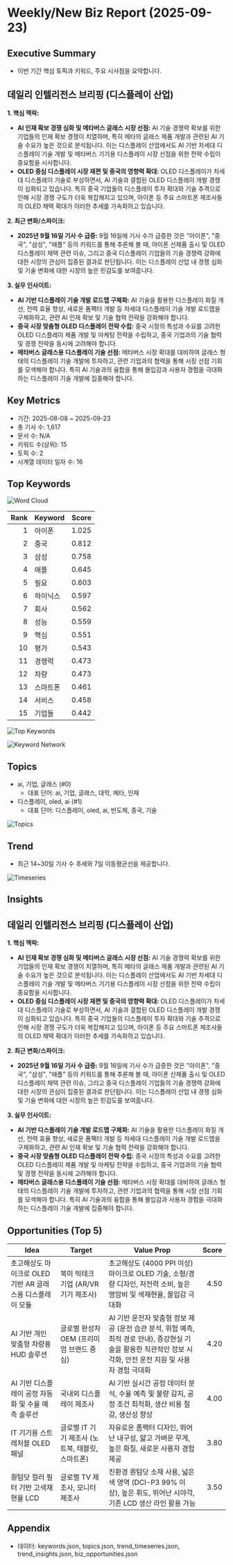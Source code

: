 # Weekly/New Biz Report (2025-09-23)

## Executive Summary

- 이번 기간 핵심 토픽과 키워드, 주요 시사점을 요약합니다.

## 데일리 인텔리전스 브리핑 (디스플레이 산업)

**1. 핵심 맥락:**

*   **AI 인재 확보 경쟁 심화 및 메타버스 글래스 시장 선점:** AI 기술 경쟁력 확보를 위한 기업들의 인재 확보 경쟁이 치열하며, 특히 메타의 글래스 제품 개발과 관련된 AI 기술 수요가 높은 것으로 분석됩니다. 이는 디스플레이 산업에서도 AI 기반 차세대 디스플레이 기술 개발 및 메타버스 기기용 디스플레이 시장 선점을 위한 전략 수립이 중요함을 시사합니다.
*   **OLED 중심 디스플레이 시장 재편 및 중국의 영향력 확대:** OLED 디스플레이가 차세대 디스플레이 기술로 부상하면서, AI 기술과 결합된 OLED 디스플레이 개발 경쟁이 심화되고 있습니다. 특히 중국 기업들의 디스플레이 투자 확대와 기술 추격으로 인해 시장 경쟁 구도가 더욱 복잡해지고 있으며, 아이폰 등 주요 스마트폰 제조사들의 OLED 채택 확대가 이러한 추세를 가속화하고 있습니다.

**2. 최근 변화/스파이크:**

*   **2025년 9월 16일 기사 수 급증:** 9월 16일에 기사 수가 급증한 것은 "아이폰", "중국", "삼성", "애플" 등의 키워드를 통해 추론해 볼 때, 아이폰 신제품 출시 및 OLED 디스플레이 채택 관련 이슈, 그리고 중국 디스플레이 기업들의 기술 경쟁력 강화에 대한 시장의 관심이 집중된 결과로 판단됩니다. 이는 디스플레이 산업 내 경쟁 심화 및 기술 변화에 대한 시장의 높은 민감도를 보여줍니다.

**3. 실무 인사이트:**

*   **AI 기반 디스플레이 기술 개발 로드맵 구체화:** AI 기술을 활용한 디스플레이 화질 개선, 전력 효율 향상, 새로운 폼팩터 개발 등 차세대 디스플레이 기술 개발 로드맵을 구체화하고, 관련 AI 인재 확보 및 기술 협력 전략을 강화해야 합니다.
*   **중국 시장 맞춤형 OLED 디스플레이 전략 수립:** 중국 시장의 특성과 수요를 고려한 OLED 디스플레이 제품 개발 및 마케팅 전략을 수립하고, 중국 기업과의 기술 협력 및 경쟁 전략을 동시에 고려해야 합니다.
*   **메타버스 글래스용 디스플레이 기술 선점:** 메타버스 시장 확대를 대비하여 글래스 형태의 디스플레이 기술 개발에 투자하고, 관련 기업과의 협력을 통해 시장 선점 기회를 모색해야 합니다. 특히 AI 기술과의 융합을 통해 몰입감과 사용자 경험을 극대화하는 디스플레이 기술 개발에 집중해야 합니다.

## Key Metrics

- 기간: 2025-08-08 ~ 2025-09-23
- 총 기사 수: 1,617
- 문서 수: N/A
- 키워드 수(상위): 15
- 토픽 수: 2
- 시계열 데이터 일자 수: 16

## Top Keywords

![Word Cloud](fig/wordcloud.png)

| Rank | Keyword | Score |
|---:|---|---:|
| 1 | 아이폰 | 1.025 |
| 2 | 중국 | 0.812 |
| 3 | 삼성 | 0.758 |
| 4 | 애플 | 0.645 |
| 5 | 필요 | 0.603 |
| 6 | 하이닉스 | 0.597 |
| 7 | 회사 | 0.562 |
| 8 | 성능 | 0.559 |
| 9 | 핵심 | 0.551 |
| 10 | 평가 | 0.543 |
| 11 | 경쟁력 | 0.473 |
| 12 | 차량 | 0.473 |
| 13 | 스마트폰 | 0.461 |
| 14 | 서비스 | 0.458 |
| 15 | 기업들 | 0.442 |

![Top Keywords](fig/top_keywords.png)

![Keyword Network](fig/keyword_network.png)

## Topics

- ai, 기업, 글래스 (#0)
  - 대표 단어: ai, 기업, 글래스, 대학, 메타, 인재
- 디스플레이, oled, ai (#1)
  - 대표 단어: 디스플레이, oled, ai, 반도체, 중국, 기술

![Topics](fig/topics.png)

## Trend

- 최근 14~30일 기사 수 추세와 7일 이동평균선을 제공합니다.

![Timeseries](fig/timeseries.png)

## Insights

## 데일리 인텔리전스 브리핑 (디스플레이 산업)

**1. 핵심 맥락:**

*   **AI 인재 확보 경쟁 심화 및 메타버스 글래스 시장 선점:** AI 기술 경쟁력 확보를 위한 기업들의 인재 확보 경쟁이 치열하며, 특히 메타의 글래스 제품 개발과 관련된 AI 기술 수요가 높은 것으로 분석됩니다. 이는 디스플레이 산업에서도 AI 기반 차세대 디스플레이 기술 개발 및 메타버스 기기용 디스플레이 시장 선점을 위한 전략 수립이 중요함을 시사합니다.
*   **OLED 중심 디스플레이 시장 재편 및 중국의 영향력 확대:** OLED 디스플레이가 차세대 디스플레이 기술로 부상하면서, AI 기술과 결합된 OLED 디스플레이 개발 경쟁이 심화되고 있습니다. 특히 중국 기업들의 디스플레이 투자 확대와 기술 추격으로 인해 시장 경쟁 구도가 더욱 복잡해지고 있으며, 아이폰 등 주요 스마트폰 제조사들의 OLED 채택 확대가 이러한 추세를 가속화하고 있습니다.

**2. 최근 변화/스파이크:**

*   **2025년 9월 16일 기사 수 급증:** 9월 16일에 기사 수가 급증한 것은 "아이폰", "중국", "삼성", "애플" 등의 키워드를 통해 추론해 볼 때, 아이폰 신제품 출시 및 OLED 디스플레이 채택 관련 이슈, 그리고 중국 디스플레이 기업들의 기술 경쟁력 강화에 대한 시장의 관심이 집중된 결과로 판단됩니다. 이는 디스플레이 산업 내 경쟁 심화 및 기술 변화에 대한 시장의 높은 민감도를 보여줍니다.

**3. 실무 인사이트:**

*   **AI 기반 디스플레이 기술 개발 로드맵 구체화:** AI 기술을 활용한 디스플레이 화질 개선, 전력 효율 향상, 새로운 폼팩터 개발 등 차세대 디스플레이 기술 개발 로드맵을 구체화하고, 관련 AI 인재 확보 및 기술 협력 전략을 강화해야 합니다.
*   **중국 시장 맞춤형 OLED 디스플레이 전략 수립:** 중국 시장의 특성과 수요를 고려한 OLED 디스플레이 제품 개발 및 마케팅 전략을 수립하고, 중국 기업과의 기술 협력 및 경쟁 전략을 동시에 고려해야 합니다.
*   **메타버스 글래스용 디스플레이 기술 선점:** 메타버스 시장 확대를 대비하여 글래스 형태의 디스플레이 기술 개발에 투자하고, 관련 기업과의 협력을 통해 시장 선점 기회를 모색해야 합니다. 특히 AI 기술과의 융합을 통해 몰입감과 사용자 경험을 극대화하는 디스플레이 기술 개발에 집중해야 합니다.

## Opportunities (Top 5)

| Idea | Target | Value Prop | Score |
|---|---|---|---:|
| 초고해상도 마이크로 OLED 기반 AR 글래스용 디스플레이 모듈 | 북미 빅테크 기업 (AR/VR 기기 제조사) | 초고해상도 (4000 PPI 이상) 마이크로 OLED 기술, 소형/경량 디자인, 저전력 소비, 높은 명암비 및 색재현율, 몰입감 극대화 | 4.50 |
| AI 기반 개인 맞춤형 차량용 HUD 솔루션 | 글로벌 완성차 OEM (프리미엄 브랜드 중심) | AI 기반 운전자 맞춤형 정보 제공 (운전 습관 분석, 위험 예측, 최적 경로 안내), 증강현실 기술을 활용한 직관적인 정보 시각화, 안전 운전 지원 및 사용자 경험 극대화 | 4.20 |
| AI 기반 디스플레이 공정 자동화 및 수율 예측 솔루션 | 국내외 디스플레이 제조사 | AI 기반 실시간 공정 데이터 분석, 수율 예측 및 불량 감지, 공정 조건 최적화, 생산 비용 절감, 생산성 향상 | 4.00 |
| IT 기기용 스트레처블 OLED 패널 | 글로벌 IT 기기 제조사 (노트북, 태블릿, 스마트폰) | 자유로운 폼팩터 디자인, 뛰어난 내구성, 얇고 가벼운 무게, 높은 화질, 새로운 사용자 경험 제공 | 3.80 |
| 퀀텀닷 컬러 필터 기반 고색재현율 LCD | 글로벌 TV 제조사, 모니터 제조사 | 친환경 퀀텀닷 소재 사용, 넓은 색 영역 (DCI-P3 99% 이상), 높은 휘도, 뛰어난 시야각, 기존 LCD 생산 라인 활용 가능 | 3.50 |

## Appendix

- 데이터: keywords.json, topics.json, trend_timeseries.json, trend_insights.json, biz_opportunities.json